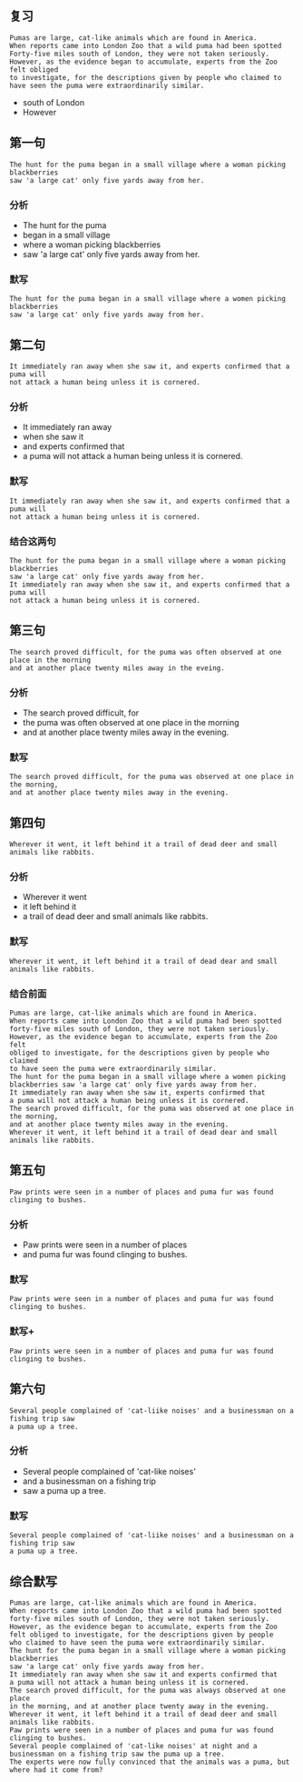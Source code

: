 ## 复习
```
Pumas are large, cat-like animals which are found in America.
When reports came into London Zoo that a wild puma had been spotted
Forty-five miles south of London, they were not taken seriously.
However, as the evidence began to accumulate, experts from the Zoo felt obliged
to investigate, for the descriptions given by people who claimed to 
have seen the puma were extraordinarily similar.
```
* south of London
* However

## 第一句
```
The hunt for the puma began in a small village where a woman picking blackberries
saw 'a large cat' only five yards away from her.
```
### 分析
* The hunt for the puma
* began in a small village
* where a woman picking blackberries
* saw 'a large cat' only five yards away from her.

### 默写
```
The hunt for the puma began in a small village where a women picking blackberries
saw 'a large cat' only five yards away from her.
```
## 第二句
```
It immediately ran away when she saw it, and experts confirmed that a puma will
not attack a human being unless it is cornered.
```
### 分析
* It immediately ran away
* when she saw it
* and experts confirmed that
* a puma will not attack a human being unless it is cornered.

### 默写
```
It immediately ran away when she saw it, and experts confirmed that a puma will
not attack a human being unless it is cornered.
```

### 结合这两句
```
The hunt for the puma began in a small village where a woman picking blackberries
saw 'a large cat' only five yards away from her.
It immediately ran away when she saw it, and experts confirmed that a puma will
not attack a human being unless it is cornered.
```

## 第三句
```
The search proved difficult, for the puma was often observed at one place in the morning
and at another place twenty miles away in the eveing.
```
### 分析
* The search proved difficult, for
* the puma was often observed at one place in the morning
* and at another place twenty miles away in the evening.

### 默写
```
The search proved difficult, for the puma was observed at one place in the morning,
and at another place twenty miles away in the evening.
```

## 第四句
```
Wherever it went, it left behind it a trail of dead deer and small animals like rabbits.
```
### 分析
* Wherever it went
* it left behind it
* a trail of dead deer and small animals like rabbits.

### 默写
```
Wherever it went, it left behind it a trail of dead dear and small animals like rabbits.
```

### 结合前面
```
Pumas are large, cat-like animals which are found in America.
When reports came into London Zoo that a wild puma had been spotted
forty-five miles south of London, they were not taken seriously.
However, as the evidence began to accumulate, experts from the Zoo felt
obliged to investigate, for the descriptions given by people who claimed
to have seen the puma were extraordinarily similar.
The hunt for the puma began in a small village where a women picking 
blackberries saw 'a large cat' only five yards away from her.
It immediately ran away when she saw it, experts confirmed that
a puma will not attack a human being unless it is cornered.
The search proved difficult, for the puma was observed at one place in the morning,
and at another place twenty miles away in the evening.
Wherever it went, it left behind it a trail of dead dear and small animals like rabbits.
```

## 第五句
```
Paw prints were seen in a number of places and puma fur was found clinging to bushes.
```
### 分析
* Paw prints were seen in a number of places
* and puma fur was found clinging to bushes.

### 默写
```
Paw prints were seen in a number of places and puma fur was found clinging to bushes.
```
### 默写+
```
Paw prints were seen in a number of places and puma fur was found clinging to bushes.
```

## 第六句
```
Several people complained of 'cat-liike noises' and a businessman on a fishing trip saw
a puma up a tree.
```
### 分析
* Several people complained of 'cat-like noises'
* and a businessman on a fishing trip
* saw a puma up a tree.

### 默写
```
Several people complained of 'cat-liike noises' and a businessman on a fishing trip saw
a puma up a tree.
```

## 综合默写
```
Pumas are large, cat-like animals which are found in America.
When reports came into London Zoo that a wild puma had been spotted 
forty-five miles south of London, they were not taken seriously.
However, as the evidence began to accumulate, experts from the Zoo
felt obliged to investigate, for the descriptions given by people
who claimed to have seen the puma were extraordinarily similar.
The hunt for the puma began in a small village where a woman picking blackberries
saw 'a large cat' only five yards away from her.
It immediately ran away when she saw it and experts confirmed that
a puma will not attack a human being unless it is cornered.
The search proved difficult, for the puma was always observed at one place
in the morning, and at another place twenty away in the evening.
Wherever it went, it left behind it a trail of dead deer and small animals like rabbits.
Paw prints were seen in a number of places and puma fur was found clinging to bushes.
Several people complained of 'cat-like noises' at night and a businessman on a fishing trip saw the puma up a tree.
The experts were now fully convinced that the animals was a puma, but
where had it come from?
```
